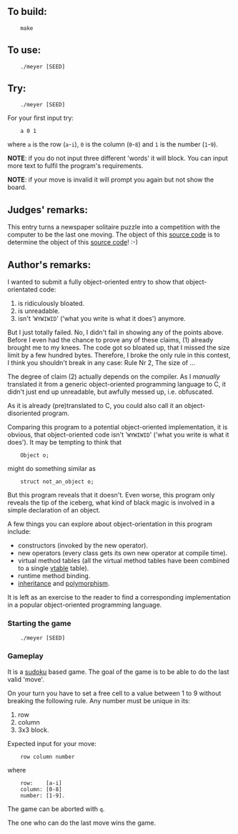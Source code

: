## To build:

``` <!---sh-->
    make
```


## To use:

``` <!---sh-->
    ./meyer [SEED]
```


## Try:

``` <!---sh-->
    ./meyer [SEED]
```

For your first input try:

```
    a 0 1
```

where `a` is the row (`a`-`i`), `0` is the column (`0`-`8`) and `1` is the
number (`1`-`9`).

**NOTE**: if you do not input three different 'words' it will block. You can input
more text to fulfil the program's requirements.

**NOTE**: if your move is invalid it will prompt you again but not show the board.


## Judges' remarks:

This entry turns a newspaper solitaire puzzle into a competition
with the computer to be the last one moving.  The object of this
[source code](%%REPO_URL%%/2006/meyer/meyer.c) is to determine the object of this [source
code](%%REPO_URL%%/2006/meyer/meyer.c)!  :-)


## Author's remarks:

I wanted to submit a fully object-oriented entry to show that
object-orientated code:

1. is ridiculously bloated.
2. is unreadable.
3. isn't '`WYWIWID`' ('what you write is what it does') anymore.

But I just totally failed. No, I didn't fail in showing any of
the points above. Before I even had the chance to prove any of
these claims, (1) already brought me to my knees. The code got
so bloated up, that I missed the size limit by a few hundred
bytes. Therefore, I broke the only rule in this contest, I think
you shouldn't break in any case: Rule Nr 2, The size of ...

The degree of claim (2) actually depends on the compiler. As I
_manually_ translated it from a generic object-oriented programming
language to C, it didn't just end up unreadable, but awfully
messed up, i.e. obfuscated.

As it is already (pre)translated to C, you could also call it an
object-disoriented program.

Comparing this program to a potential object-oriented implementation,
it is obvious, that object-oriented code isn't '`WYWIWID`' ('what
you write is what it does'). It may be tempting to think that

```
    Object o;
```

might do something similar as

``` <!---c-->
    struct not_an_object o;
```

But this program reveals that it doesn't. Even worse, this program only
reveals the tip of the iceberg, what kind of black magic is involved in
a simple declaration of an object.

A few things you can explore about object-orientation in this program
include:

- constructors (invoked by the new operator).
- new operators (every class gets its own new operator at compile time).
- virtual method tables (all the virtual method tables have been combined to a
single [vtable](https://en.wikipedia.org/wiki/Virtual_method_table) table).
- runtime method binding.
- [inheritance](https://en.wikipedia.org/wiki/Inheritance_&lpar;object-oriented_programming&rpar;)
and [polymorphism](https://en.wikipedia.org/wiki/Polymorphism_&lpar;computer_science&rpar;).

It is left as an exercise to the reader to find a corresponding
implementation in a popular object-oriented programming language.


### Starting the game

``` <!---sh-->
    ./meyer [SEED]
```

### Gameplay

It is a [sudoku](https://en.wikipedia.org/wiki/Sudoku) based game. The goal of
the game is to be able to do the last valid 'move'.

On your turn you have to set a free cell to a value between 1 to 9 without
breaking the following rule. Any number must be unique in its:

1. row
2. column
3. 3x3 block.

Expected input for your move:

```
    row column number
```

where

```
    row:    [a-i]
    column: [0-8]
    number: [1-9].
```

The game can be aborted with `q`.

The one who can do the last move wins the game.


<!--

    Copyright © 1984-2024 by Landon Curt Noll. All Rights Reserved.

    You are free to share and adapt this file under the terms of this license:

        Creative Commons Attribution-ShareAlike 4.0 International (CC BY-SA 4.0)

    For more information, see:

        https://creativecommons.org/licenses/by-sa/4.0/

-->

